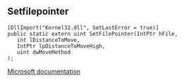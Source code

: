 ## Setfilepointer

```
[DllImport("Kernel32.dll", SetLastError = true)]
public static extern uint SetFilePointer(IntPtr hFile,
   int lDistanceToMove,
   IntPtr lpDistanceToMoveHigh,
   uint dwMoveMethod
);
```

[Microsoft documentation](https://docs.microsoft.com/en-us/windows/win32/api/fileapi/nf-fileapi-setfilepointer)
